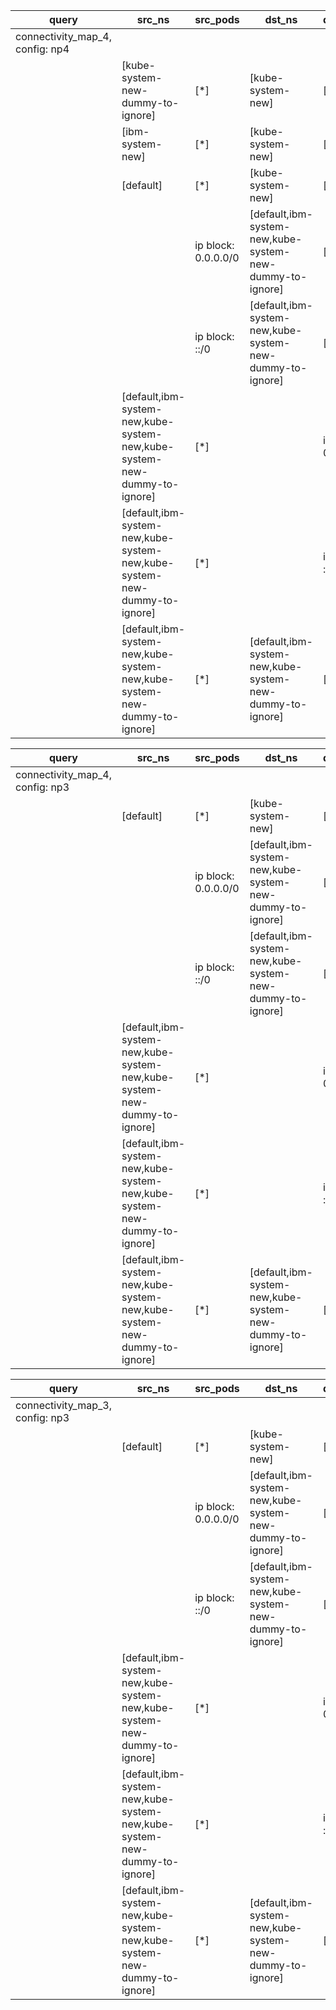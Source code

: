 |query|src_ns|src_pods|dst_ns|dst_pods|connection|
|---|---|---|---|---|---|
|connectivity_map_4, config: np4||||||
||[kube-system-new-dummy-to-ignore]|[*]|[kube-system-new]|[*]|TCP 80-88|
||[ibm-system-new]|[*]|[kube-system-new]|[*]|TCP 80-90|
||[default]|[*]|[kube-system-new]|[*]|TCP 85-90|
|||ip block: 0.0.0.0/0|[default,ibm-system-new,kube-system-new-dummy-to-ignore]|[*]|All connections|
|||ip block: ::/0|[default,ibm-system-new,kube-system-new-dummy-to-ignore]|[*]|All connections|
||[default,ibm-system-new,kube-system-new,kube-system-new-dummy-to-ignore]|[*]||ip block: 0.0.0.0/0|All connections|
||[default,ibm-system-new,kube-system-new,kube-system-new-dummy-to-ignore]|[*]||ip block: ::/0|All connections|
||[default,ibm-system-new,kube-system-new,kube-system-new-dummy-to-ignore]|[*]|[default,ibm-system-new,kube-system-new-dummy-to-ignore]|[*]|All connections|

|query|src_ns|src_pods|dst_ns|dst_pods|connection|
|---|---|---|---|---|---|
|connectivity_map_4, config: np3||||||
||[default]|[*]|[kube-system-new]|[*]|TCP 85-90|
|||ip block: 0.0.0.0/0|[default,ibm-system-new,kube-system-new-dummy-to-ignore]|[*]|All connections|
|||ip block: ::/0|[default,ibm-system-new,kube-system-new-dummy-to-ignore]|[*]|All connections|
||[default,ibm-system-new,kube-system-new,kube-system-new-dummy-to-ignore]|[*]||ip block: 0.0.0.0/0|All connections|
||[default,ibm-system-new,kube-system-new,kube-system-new-dummy-to-ignore]|[*]||ip block: ::/0|All connections|
||[default,ibm-system-new,kube-system-new,kube-system-new-dummy-to-ignore]|[*]|[default,ibm-system-new,kube-system-new-dummy-to-ignore]|[*]|All connections|

|query|src_ns|src_pods|dst_ns|dst_pods|connection|
|---|---|---|---|---|---|
|connectivity_map_3, config: np3||||||
||[default]|[*]|[kube-system-new]|[*]|TCP 85-90|
|||ip block: 0.0.0.0/0|[default,ibm-system-new,kube-system-new-dummy-to-ignore]|[*]|All connections|
|||ip block: ::/0|[default,ibm-system-new,kube-system-new-dummy-to-ignore]|[*]|All connections|
||[default,ibm-system-new,kube-system-new,kube-system-new-dummy-to-ignore]|[*]||ip block: 0.0.0.0/0|All connections|
||[default,ibm-system-new,kube-system-new,kube-system-new-dummy-to-ignore]|[*]||ip block: ::/0|All connections|
||[default,ibm-system-new,kube-system-new,kube-system-new-dummy-to-ignore]|[*]|[default,ibm-system-new,kube-system-new-dummy-to-ignore]|[*]|All connections|

